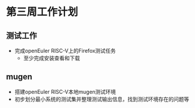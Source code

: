 # 第三周工作计划  
## 测试工作
- 完成openEuler RISC-V上的Firefox测试任务
  - 至少完成安装查看和下载
## mugen
- 搭建openEuler RISC-V本地mugen测试环境
- 初步划分最小系统的测试集并整理测试输出信息，找到测试环境存在的问题等